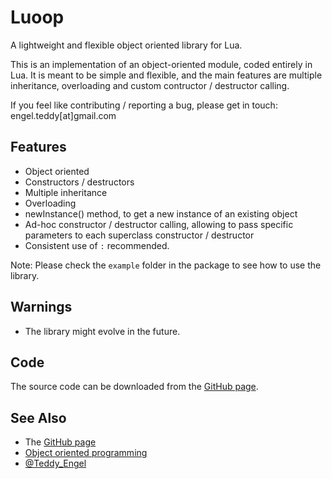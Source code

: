 Luoop
=====

A lightweight and flexible object oriented library for Lua.

This is an implementation of an object-oriented module, coded entirely in Lua.
It is meant to be simple and flexible, and the main features are multiple inheritance, overloading and custom contructor / destructor calling.

If you feel like contributing / reporting a bug, please get in touch: engel.teddy[at]gmail.com 

Features
--------

* Object oriented
* Constructors / destructors
* Multiple inheritance
* Overloading
* newInstance() method, to get a new instance of an existing object
* Ad-hoc constructor / destructor calling, allowing to pass specific parameters to each superclass constructor / destructor
* Consistent use of `:` recommended.

Note: Please check the `example` folder in the package to see how to use the library.

Warnings
--------

* The library might evolve in the future.

Code
----

The source code can be downloaded from the [GitHub page][gh].

See Also
--------

* The [GitHub page][gh]
* [Object oriented programming][oop]
* [@Teddy_Engel][tw]

[gh]: https://github.com/TeddyEngel/Luoop
[oop]:http://en.wikipedia.org/wiki/Object-oriented_programming
[tw]: https://twitter.com/Teddy_Engel

